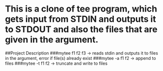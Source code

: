 # This is a clone of tee program, which gets input from STDIN and outputs it to STDOUT and also the files that are given in the argument. 
##Project Description
  ###mytee f1 f2 f3 → reads stdin and outputs it to files in the argument, error if file(s) already exist
  ###mytee 	-a f1 f2 → append to files
  ###mytee -t f1 f2 → truncate and write to files
